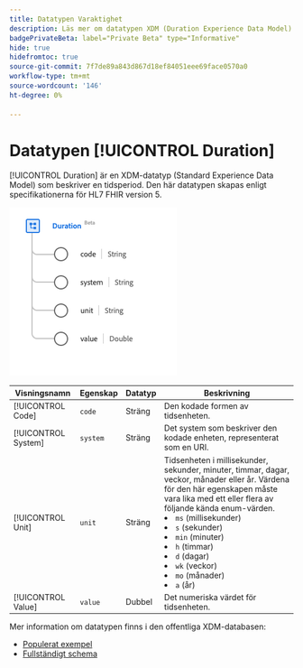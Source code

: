 ```yaml
---
title: Datatypen Varaktighet
description: Läs mer om datatypen XDM (Duration Experience Data Model).
badgePrivateBeta: label="Private Beta" type="Informative"
hide: true
hidefromtoc: true
source-git-commit: 7f7de89a843d867d18ef84051eee69face0570a0
workflow-type: tm+mt
source-wordcount: '146'
ht-degree: 0%

---
```


# Datatypen [!UICONTROL Duration]

[!UICONTROL Duration] är en XDM-datatyp (Standard Experience Data Model) som beskriver en tidsperiod. Den här datatypen skapas enligt specifikationerna för HL7 FHIR version 5.

![Datatypsstruktur för varaktighet](../../images/data-types/healthcare/duration.png)

| Visningsnamn | Egenskap | Datatyp | Beskrivning |
| --- | --- | --- | --- |
| [!UICONTROL Code] | `code` | Sträng | Den kodade formen av tidsenheten. |
| [!UICONTROL System] | `system` | Sträng | Det system som beskriver den kodade enheten, representerat som en URI. |
| [!UICONTROL Unit] | `unit` | Sträng | Tidsenheten i millisekunder, sekunder, minuter, timmar, dagar, veckor, månader eller år. Värdena för den här egenskapen måste vara lika med ett eller flera av följande kända enum-värden. <li> `ms` (millisekunder) </li> <li> `s` (sekunder) </li> <li> `min` (minuter) </li> <li> `h` (timmar) </li>  <li> `d` (dagar) </li> <li> `wk` (veckor) </li> <li> `mo` (månader) </li> <li> `a` (år) </li> |
| [!UICONTROL Value] | `value` | Dubbel | Det numeriska värdet för tidsenheten. |

Mer information om datatypen finns i den offentliga XDM-databasen:

* [Populerat exempel](https://github.com/adobe/xdm/blob/master/extensions/industry/healthcare/fhir/datatypes/duration.example.1.json)
* [Fullständigt schema](https://github.com/adobe/xdm/blob/master/extensions/industry/healthcare/fhir/datatypes/duration.schema.json)
